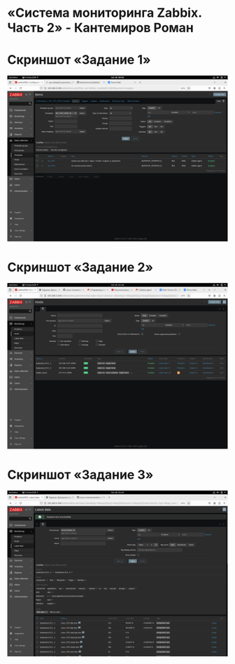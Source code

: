 # «Система мониторинга Zabbix. Часть 2» - Кантемиров Роман
# Скриншот «Задание 1»
![Zadanie_1](https://github.com/kantemirovrs/Zabbix2/blob/main/screen/zad1.png)
# Скриншот «Задание 2»
![Zadanie_1](https://github.com/kantemirovrs/Zabbix2/blob/main/screen/zad2.png)
# Скриншот «Задание 3»
![Zadanie_1](https://github.com/kantemirovrs/Zabbix2/blob/main/screen/zad3.png)


